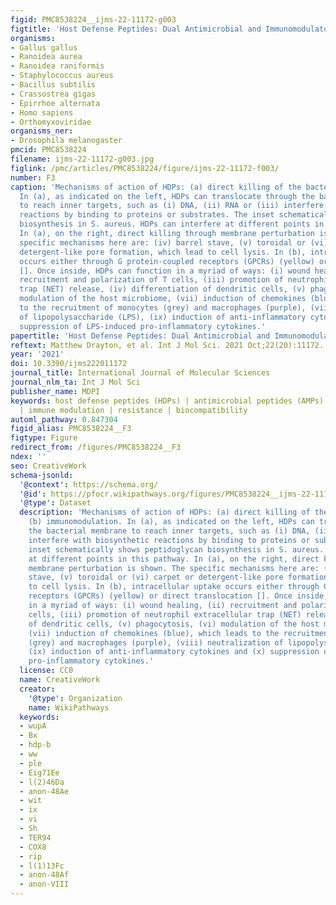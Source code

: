```yaml
---
figid: PMC8538224__ijms-22-11172-g003
figtitle: 'Host Defense Peptides: Dual Antimicrobial and Immunomodulatory Action'
organisms:
- Gallus gallus
- Ranoidea aurea
- Ranoidea raniformis
- Staphylococcus aureus
- Bacillus subtilis
- Crassostrea gigas
- Epirrhoe alternata
- Homo sapiens
- Orthomyxoviridae
organisms_ner:
- Drosophila melanogaster
pmcid: PMC8538224
filename: ijms-22-11172-g003.jpg
figlink: /pmc/articles/PMC8538224/figure/ijms-22-11172-f003/
number: F3
caption: 'Mechanisms of action of HDPs: (a) direct killing of the bacteria, (b) immunomodulation.
  In (a), as indicated on the left, HDPs can translocate through the bacterial membrane
  to reach inner targets, such as (i) DNA, (ii) RNA or (iii) interfere with biosynthetic
  reactions by binding to proteins or substrates. The inset schematically shows peptidoglycan
  biosynthesis in S. aureus. HDPs can interfere at different points in this pathway.
  In (a), on the right, direct killing through membrane perturbation is shown. The
  specific mechanisms here are: (iv) barrel stave, (v) toroidal or (vi) carpet or
  detergent-like pore formation, which lead to cell lysis. In (b), intracellular uptake
  occurs either through G protein-coupled receptors (GPCRs) (yellow) or direct translocation
  []. Once inside, HDPs can function in a myriad of ways: (i) wound healing, (ii)
  recruitment and polarization of T cells, (iii) promotion of neutrophil extracellular
  trap (NET) release, (iv) differentiation of dendritic cells, (v) phagocytosis, (vi)
  modulation of the host microbiome, (vii) induction of chemokines (blue), which leads
  to the recruitment of monocytes (grey) and macrophages (purple), (viii) neutralization
  of lipopolysaccharide (LPS), (ix) induction of anti-inflammatory cytokines and (x)
  suppression of LPS-induced pro-inflammatory cytokines.'
papertitle: 'Host Defense Peptides: Dual Antimicrobial and Immunomodulatory Action.'
reftext: Matthew Drayton, et al. Int J Mol Sci. 2021 Oct;22(20):11172.
year: '2021'
doi: 10.3390/ijms222011172
journal_title: International Journal of Molecular Sciences
journal_nlm_ta: Int J Mol Sci
publisher_name: MDPI
keywords: host defense peptides (HDPs) | antimicrobial peptides (AMPs) | antibacterial
  | immune modulation | resistance | biocompatibility
automl_pathway: 0.847304
figid_alias: PMC8538224__F3
figtype: Figure
redirect_from: /figures/PMC8538224__F3
ndex: ''
seo: CreativeWork
schema-jsonld:
  '@context': https://schema.org/
  '@id': https://pfocr.wikipathways.org/figures/PMC8538224__ijms-22-11172-g003.html
  '@type': Dataset
  description: 'Mechanisms of action of HDPs: (a) direct killing of the bacteria,
    (b) immunomodulation. In (a), as indicated on the left, HDPs can translocate through
    the bacterial membrane to reach inner targets, such as (i) DNA, (ii) RNA or (iii)
    interfere with biosynthetic reactions by binding to proteins or substrates. The
    inset schematically shows peptidoglycan biosynthesis in S. aureus. HDPs can interfere
    at different points in this pathway. In (a), on the right, direct killing through
    membrane perturbation is shown. The specific mechanisms here are: (iv) barrel
    stave, (v) toroidal or (vi) carpet or detergent-like pore formation, which lead
    to cell lysis. In (b), intracellular uptake occurs either through G protein-coupled
    receptors (GPCRs) (yellow) or direct translocation []. Once inside, HDPs can function
    in a myriad of ways: (i) wound healing, (ii) recruitment and polarization of T
    cells, (iii) promotion of neutrophil extracellular trap (NET) release, (iv) differentiation
    of dendritic cells, (v) phagocytosis, (vi) modulation of the host microbiome,
    (vii) induction of chemokines (blue), which leads to the recruitment of monocytes
    (grey) and macrophages (purple), (viii) neutralization of lipopolysaccharide (LPS),
    (ix) induction of anti-inflammatory cytokines and (x) suppression of LPS-induced
    pro-inflammatory cytokines.'
  license: CC0
  name: CreativeWork
  creator:
    '@type': Organization
    name: WikiPathways
  keywords:
  - wupA
  - Bx
  - hdp-b
  - ww
  - ple
  - Eig71Ee
  - l(2)46Da
  - anon-48Ae
  - wit
  - ix
  - vi
  - Sh
  - TER94
  - COX8
  - rip
  - l(1)13Fc
  - anon-48Af
  - anon-VIII
---
```

